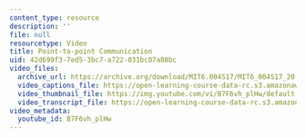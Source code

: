 ```yaml
---
content_type: resource
description: ''
file: null
resourcetype: Video
title: Point-to-point Communication
uid: 42d699f3-7ed5-3bc7-a722-031bc07a88bc
video_files:
  archive_url: https://archive.org/download/MIT6.004S17/MIT6_004S17_20-02-04_300k.mp4
  video_captions_file: https://open-learning-course-data-rc.s3.amazonaws.com/6-004-computation-structures-spring-2017/562910b92c985f9b9809bf48d20931f3_B7F6vh_plHw.vtt
  video_thumbnail_file: https://img.youtube.com/vi/B7F6vh_plHw/default.jpg
  video_transcript_file: https://open-learning-course-data-rc.s3.amazonaws.com/6-004-computation-structures-spring-2017/c315b9998c28905c4e4dfe0f767b2bff_B7F6vh_plHw.pdf
video_metadata:
  youtube_id: B7F6vh_plHw
---
```

